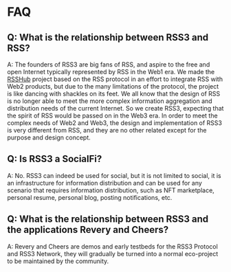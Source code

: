 # FAQ

## Q: What is the relationship between RSS3 and RSS?

A: The founders of RSS3 are big fans of RSS, and aspire to the free and open Internet typically represented by RSS in the Web1 era. We made the [RSSHub](https://github.com/DIYgod/RSSHub) project based on the RSS protocol in an effort to integrate RSS with Web2 products, but due to the many limitations of the protocol, the project is like dancing with shackles on its feet. We all know that the design of RSS is no longer able to meet the more complex information aggregation and distribution needs of the current Internet. So we create RSS3, expecting that the spirit of RSS would be passed on in the Web3 era. In order to meet the complex needs of Web2 and Web3, the design and implementation of RSS3 is very different from RSS, and they are no other related except for the purpose and design concept.

## Q: Is RSS3 a SocialFi?

A: No. RSS3 can indeed be used for social, but it is not limited to social, it is an infrastructure for information distribution and can be used for any scenario that requires information distribution, such as NFT marketplace, personal resume, personal blog, posting notifications, etc.

## Q: What is the relationship between RSS3 and the applications Revery and Cheers?

A: Revery and Cheers are demos and early testbeds for the RSS3 Protocol and RSS3 Network, they will gradually be turned into a normal eco-project to be maintained by the community.

